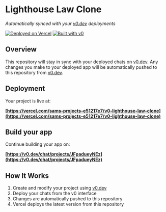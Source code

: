 # Lighthouse Law Clone

*Automatically synced with your [v0.dev](https://v0.dev) deployments*

[![Deployed on Vercel](https://img.shields.io/badge/Deployed%20on-Vercel-black?style=for-the-badge&logo=vercel)](https://vercel.com/sams-projects-e51217e7/v0-lighthouse-law-clone)
[![Built with v0](https://img.shields.io/badge/Built%20with-v0.dev-black?style=for-the-badge)](https://v0.dev/chat/projects/JFpadueyNEz)

## Overview

This repository will stay in sync with your deployed chats on [v0.dev](https://v0.dev).
Any changes you make to your deployed app will be automatically pushed to this repository from [v0.dev](https://v0.dev).

## Deployment

Your project is live at:

**[https://vercel.com/sams-projects-e51217e7/v0-lighthouse-law-clone](https://vercel.com/sams-projects-e51217e7/v0-lighthouse-law-clone)**

## Build your app

Continue building your app on:

**[https://v0.dev/chat/projects/JFpadueyNEz](https://v0.dev/chat/projects/JFpadueyNEz)**

## How It Works

1. Create and modify your project using [v0.dev](https://v0.dev)
2. Deploy your chats from the v0 interface
3. Changes are automatically pushed to this repository
4. Vercel deploys the latest version from this repository